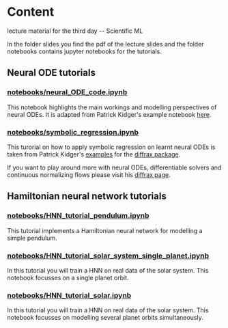 # Content
lecture material for the third day -- Scientific ML

In the folder slides you find the pdf of the lecture slides and the folder notebooks contains jupyter notebooks for the tutorials.

## Neural ODE tutorials

### [notebooks/neural_ODE_code.ipynb](https://github.com/TobiBu/graddays/blob/main/day_3/notebooks/neural_ODE_code.ipynb)  
This notebook highlights the main workings and modelling perspectives of neural ODEs. It is adapted from Patrick Kidger's example notebook [here](https://colab.research.google.com/drive/1ZlK36VgWy1vBjBNXjSUg6Cb-7zeoa3jh).

### [notebooks/symbolic_regression.ipynb](https://github.com/TobiBu/graddays/blob/main/day_3/notebooks/symbolic_regression.ipynb)
This turorial on how to apply symbolic regression on learnt neural ODEs is taken from Patrick Kidger's [examples](https://github.com/patrick-kidger/diffrax/tree/main/examples) for the [diffrax package](https://docs.kidger.site/diffrax/). 

If you want to play around more with neural ODEs, differentiable solvers and continuous normalizing flows please visit his [diffrax page](https://docs.kidger.site/diffrax/). 

## Hamiltonian neural network tutorials

### [notebooks/HNN_tutorial_pendulum.ipynb](https://github.com/TobiBu/graddays/blob/main/day_3/notebooks/HNN_tutorial_pendulum.ipynb)  
This tutorial implements a Hamiltonian neural network for modelling a simple pendulum.

### [notebooks/HNN_tutorial_solar_system_single_planet.ipynb](https://github.com/TobiBu/graddays/blob/main/day_3/notebooks/HNN_tutorial_solar_system_single_planet.ipynb)   
In this tutorial you will train a HNN on real data of the solar system. This notebook focusses on a single planet orbit.

### [notebooks/HNN_tutorial_solar.ipynb](https://github.com/TobiBu/graddays/blob/main/day_3/notebooks/HNN_tutorial_solar.ipynb)   
In this tutorial you will train a HNN on real data of the solar system. This notebook focusses on modelling several planet orbits simultaneously.
